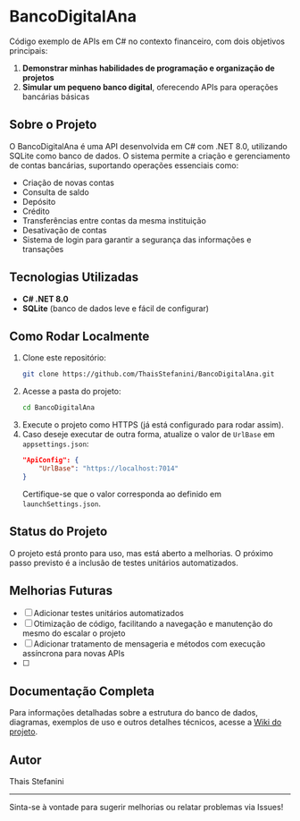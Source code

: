 # BancoDigitalAna
Código exemplo de APIs em C# no contexto financeiro, com dois objetivos principais:

1. **Demonstrar minhas habilidades de programação e organização de projetos**
2. **Simular um pequeno banco digital**, oferecendo APIs para operações bancárias básicas

## Sobre o Projeto

O BancoDigitalAna é uma API desenvolvida em C# com .NET 8.0, utilizando SQLite como banco de dados. O sistema permite a criação e gerenciamento de contas bancárias, suportando operações essenciais como:

- Criação de novas contas
- Consulta de saldo
- Depósito
- Crédito
- Transferências entre contas da mesma instituição
- Desativação de contas
- Sistema de login para garantir a segurança das informações e transações

## Tecnologias Utilizadas

- **C# .NET 8.0**
- **SQLite** (banco de dados leve e fácil de configurar)

## Como Rodar Localmente

1. Clone este repositório:
    ```bash
    git clone https://github.com/ThaisStefanini/BancoDigitalAna.git
    ```
2. Acesse a pasta do projeto:
    ```bash
    cd BancoDigitalAna
    ```
3. Execute o projeto como HTTPS (já está configurado para rodar assim).
4. Caso deseje executar de outra forma, atualize o valor de `UrlBase` em `appsettings.json`:
    ```json
    "ApiConfig": {
        "UrlBase": "https://localhost:7014"
    }
    ```
   Certifique-se que o valor corresponda ao definido em `launchSettings.json`.

## Status do Projeto

O projeto está pronto para uso, mas está aberto a melhorias. O próximo passo previsto é a inclusão de testes unitários automatizados.

## Melhorias Futuras

- [ ] Adicionar testes unitários automatizados
- [ ] Otimização de código, facilitando a navegação e manutenção do mesmo do escalar o projeto
- [ ] Adicionar tratamento de mensageria e métodos com execução assíncrona para novas APIs
- [ ] 
## Documentação Completa

Para informações detalhadas sobre a estrutura do banco de dados, diagramas, exemplos de uso e outros detalhes técnicos, acesse a [Wiki do projeto](../../wiki).

## Autor

Thais Stefanini

---

Sinta-se à vontade para sugerir melhorias ou relatar problemas via Issues!
